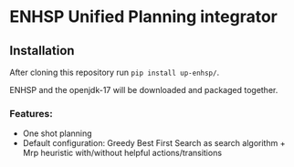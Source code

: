 # ENHSP Unified Planning integrator 

## Installation
After cloning this repository run ```pip install up-enhsp/```. 

ENHSP and the openjdk-17 will be downloaded and packaged together.

### Features:
- One shot planning
- Default configuration: Greedy Best First Search as search algorithm + Mrp heuristic with/without helpful actions/transitions
